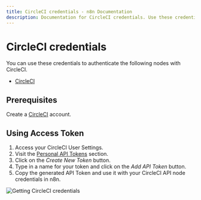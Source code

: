 ```yaml
---
title: CircleCI credentials - n8n Documentation
description: Documentation for CircleCI credentials. Use these credentials to authenticate CircleCI in n8n, a workflow automation platform.
---
```


# CircleCI credentials

You can use these credentials to authenticate the following nodes with CircleCI.

- [CircleCI](/integrations/builtin/app-nodes/n8n-nodes-base.circleci/)


## Prerequisites

Create a [CircleCI](https://circleci.com/) account. 

## Using Access Token

1. Access your CircleCI User Settings.
2. Visit the [Personal API Tokens](https://app.circleci.com/settings/user/tokens) section.
3. Click on the *Create New Token* button.
4. Type in a name for your token and click on the *Add API Token* button.
5. Copy the generated API Token and use it with your CircleCI API node credentials in n8n.

![Getting CircleCI credentials](/_images/integrations/builtin/credentials/circleci/using-access-token.gif)

